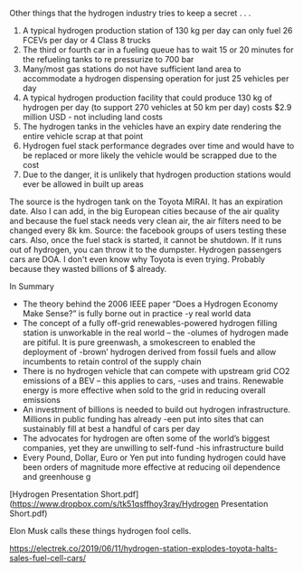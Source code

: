 Other things that the hydrogen industry tries to keep a secret . . .
1) A typical hydrogen production station of 130 kg per day can only fuel 26 FCEVs per day or 4 Class 8 trucks
2) The third or fourth car in a fueling queue has to wait 15 or 20 minutes for the refueling tanks to re pressurize to 700 bar
3) Many/most gas stations do not have sufficient land area to accommodate a hydrogen dispensing operation for just 25 vehicles per day
4) A typical hydrogen production facility that could produce 130 kg of hydrogen per day (to support 270 vehicles at 50 km per day) costs $2.9 million USD - not including land costs
5) The hydrogen tanks in the vehicles have an expiry date rendering the entire vehicle scrap at that point
6) Hydrogen fuel stack performance degrades over time and would have to be replaced or more likely the vehicle would be scrapped due to the cost
7) Due to the danger, it is unlikely that hydrogen production stations would ever be allowed in built up areas

The source is the hydrogen tank on the Toyota MIRAI. It has an expiration date.
Also I can add, in the big European cities because of the air quality and because the fuel stack needs very clean air, the air filters need to be changed every 8k km. Source: the facebook groups of users testing these cars.
Also, once the fuel stack is started, it cannot be shutdown. If it runs out of hydrogen, you can throw it to the dumpster.
Hydrogen passengers cars are DOA. I don't even know why Toyota is even trying. Probably because they wasted billions of $ already.

In Summary

- The theory behind the 2006 IEEE paper “Does a Hydrogen Economy Make Sense?” is fully borne out in practice
-y real world data
- The concept of a fully off-grid renewables-powered hydrogen filling station is unworkable in the real world – the
-olumes of hydrogen made are pitiful. It is pure greenwash, a smokescreen to enabled the deployment of
-brown’ hydrogen derived from fossil fuels and allow incumbents to retain control of the supply chain
- There is no hydrogen vehicle that can compete with upstream grid CO2 emissions of a BEV – this applies to cars,
-uses and trains. Renewable energy is more effective when sold to the grid in reducing overall emissions
- An investment of billions is needed to build out hydrogen infrastructure. Millions in public funding has already
-een put into sites that can sustainably fill at best a handful of cars per day
- The advocates for hydrogen are often some of the world’s biggest companies, yet they are unwilling to self-fund
-his infrastructure build
- Every Pound, Dollar, Euro or Yen put into funding hydrogen could have been orders of magnitude more effective
at reducing oil dependence and greenhouse g

[Hydrogen Presentation Short.pdf](https://www.dropbox.com/s/tk51qsffhoy3ray/Hydrogen Presentation Short.pdf)

Elon Musk calls these things hydrogen fool cells.

https://electrek.co/2019/06/11/hydrogen-station-explodes-toyota-halts-sales-fuel-cell-cars/
